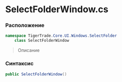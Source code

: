 
# SelectFolderWindow.cs
### Расположение
```csharp
namespace TigerTrade.Core.UI.Windows.SelectFolder  
    class SelectFolderWindow
```

> Описание

### Синтаксис
```csharp
public SelectFolderWindow()
```
